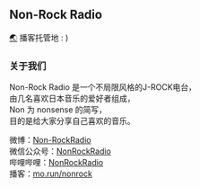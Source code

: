 ## Non-Rock Radio
[🌏](https://github.com/h01000110/windows-95) 播客托管地 : )  
### 关于我们
Non-Rock Radio 是一个不局限风格的J-ROCK电台，  
由几名喜欢日本音乐的爱好者组成，  
Non 为 nonsense 的简写，  
目的是给大家分享自己喜欢的音乐。  
  
微博：[Non-RockRadio](https://weibo.com/nonrockradio)   
微信公众号：[NonRockRadio](https://mp.weixin.qq.com/s/fgargvqyMgx6aKz_JEV6cg)  
哔哩哔哩：[NonRockRadio](https://space.bilibili.com/3546559029447295)  
播客：[mo.run/nonrock](https://mo.run/nonrock) 
